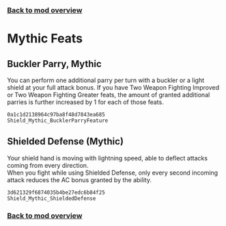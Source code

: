 ### [Back to mod overview](./README.md)

# Mythic Feats

## Buckler Parry, Mythic

You can perform one additional parry per turn with a buckler or a light shield at your full attack bonus. If you have Two Weapon Fighting Improved or Two Weapon Fighting Greater feats, the amount of granted additional parries is further increased by 1 for each of those feats.

`0a1c1d2138964c97ba8f48d7843ea685`  
`Shield_Mythic_BucklerParryFeature`  

## Shielded Defense (Mythic)

Your shield hand is moving with lightning speed, able to deflect attacks coming from every direction.   
When you fight while using Shielded Defense, only every second incoming attack reduces the AC bonus granted by the ability.

`3d621329f6874035b4be27edc6b84f25`  
`Shield_Mythic_ShieldedDefense`  


### [Back to mod overview](./README.md)
